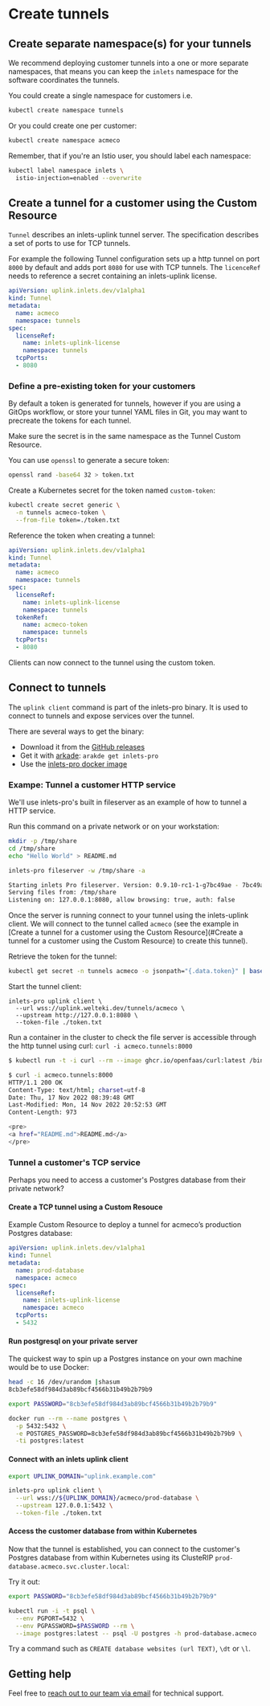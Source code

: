 # Create tunnels

## Create separate namespace(s) for your tunnels

We recommend deploying customer tunnels into a one or more separate namespaces, that means you can keep the `inlets` namespace for the software coordinates the tunnels.

You could create a single namespace for customers i.e.

```bash
kubectl create namespace tunnels
```

Or you could create one per customer:

```bash
kubectl create namespace acmeco
```

Remember, that if you're an Istio user, you should label each namespace:

```bash
kubectl label namespace inlets \
  istio-injection=enabled --overwrite
```

## Create a tunnel for a customer using the Custom Resource

`Tunnel` describes an inlets-uplink tunnel server. The specification describes a set of ports to use for TCP tunnels.

For example the following Tunnel configuration sets up a http tunnel on port `8000` by default and adds port `8080` for use with TCP tunnels. The `licenceRef` needs to reference a secret containing an inlets-uplink license.

```yaml
apiVersion: uplink.inlets.dev/v1alpha1
kind: Tunnel
metadata:
  name: acmeco
  namespace: tunnels
spec:
  licenseRef:
    name: inlets-uplink-license
    namespace: tunnels
  tcpPorts:
  - 8080 
```

### Define a pre-existing token for your customers

By default a token is generated for tunnels, however if you are using a GitOps workflow, or store your tunnel YAML files in Git, you may want to precreate the tokens for each tunnel.

Make sure the secret is in the same namespace as the Tunnel Custom Resource.

You can use `openssl` to generate a secure token:

```bash
openssl rand -base64 32 > token.txt
```

Create a Kubernetes secret for the token named `custom-token`:

```bash
kubectl create secret generic \
  -n tunnels acmeco-token \
  --from-file token=./token.txt
```

Reference the token when creating a tunnel:

```yaml
apiVersion: uplink.inlets.dev/v1alpha1
kind: Tunnel
metadata:
  name: acmeco
  namespace: tunnels
spec:
  licenseRef:
    name: inlets-uplink-license
    namespace: tunnels
  tokenRef:
    name: acmeco-token
    namespace: tunnels
  tcpPorts:
  - 8080
```

Clients can now connect to the tunnel using the custom token.

## Connect to tunnels

The `uplink client` command is part of the inlets-pro binary. It is used to connect to tunnels and expose services over the tunnel.

There are several ways to get the binary:

- Download it from the [GitHub releases](https://github.com/inlets/inlets-pro/releases)
- Get it with [arkade](https://github.com/alexellis/arkade): `arakde get inlets-pro`
- Use the [inlets-pro docker image](https://github.com/orgs/inlets/packages/container/package/inlets-pro)

### Exampe: Tunnel a customer HTTP service

We'll use inlets-pro's built in fileserver as an example of how to tunnel a HTTP service.

Run this command on a private network or on your workstation:

```bash
mkdir -p /tmp/share
cd /tmp/share
echo "Hello World" > README.md

inlets-pro fileserver -w /tmp/share -a

Starting inlets Pro fileserver. Version: 0.9.10-rc1-1-g7bc49ae - 7bc49ae494bd9ec789fc5e9eaf500f2b1fe60786
Serving files from: /tmp/share
Listening on: 127.0.0.1:8080, allow browsing: true, auth: false
```

Once the server is running connect to your tunnel using the inlets-uplink client. We will connect to the tunnel called `acmeco` (see the example in [Create a tunnel for a customer using the Custom Resource](#Create a tunnel for a customer using the Custom Resource) to create this tunnel).

Retrieve the token for the tunnel:

```bash
kubectl get secret -n tunnels acmeco -o jsonpath="{.data.token}" | base64 --decode > token.txt 
```

Start the tunnel client:
```
inlets-pro uplink client \
  --url wss://uplink.welteki.dev/tunnels/acmeco \
  --upstream http://127.0.0.1:8080 \
  --token-file ./token.txt
```

Run a container in the cluster to check the file server is accessible through the http tunnel using curl: `curl -i acmeco.tunnels:8000`

```bash
$ kubectl run -t -i curl --rm --image ghcr.io/openfaas/curl:latest /bin/sh   

$ curl -i acmeco.tunnels:8000
HTTP/1.1 200 OK
Content-Type: text/html; charset=utf-8
Date: Thu, 17 Nov 2022 08:39:48 GMT
Last-Modified: Mon, 14 Nov 2022 20:52:53 GMT
Content-Length: 973

<pre>
<a href="README.md">README.md</a>
</pre>
```

### Tunnel a customer's TCP service

Perhaps you need to access a customer's Postgres database from their private network?

#### Create a TCP tunnel using a Custom Resouce

Example Custom Resource to deploy a tunnel for acmeco’s production Postgres database:

```yaml
apiVersion: uplink.inlets.dev/v1alpha1
kind: Tunnel
metadata:
  name: prod-database
  namespace: acmeco
spec:
  licenseRef:
    name: inlets-uplink-license
    namespace: acmeco
  tcpPorts:
  - 5432
```

#### Run postgresql on your private server

The quickest way to spin up a Postgres instance on your own machine would be to use Docker:

```bash
head -c 16 /dev/urandom |shasum 
8cb3efe58df984d3ab89bcf4566b31b49b2b79b9

export PASSWORD="8cb3efe58df984d3ab89bcf4566b31b49b2b79b9"

docker run --rm --name postgres \
  -p 5432:5432 \
  -e POSTGRES_PASSWORD=8cb3efe58df984d3ab89bcf4566b31b49b2b79b9 \
  -ti postgres:latest
```

#### Connect with an inlets uplink client

```bash
export UPLINK_DOMAIN="uplink.example.com"

inlets-pro uplink client \
  --url wss://${UPLINK_DOMAIN}/acmeco/prod-database \
  --upstream 127.0.0.1:5432 \
  --token-file ./token.txt
```

#### Access the customer database from within Kubernetes

Now that the tunnel is established, you can connect to the customer's Postgres database from within Kubernetes using its ClusteRIP `prod-database.acmeco.svc.cluster.local`:

Try it out:

```bash
export PASSWORD="8cb3efe58df984d3ab89bcf4566b31b49b2b79b9"

kubectl run -i -t psql \
  --env PGPORT=5432 \
  --env PGPASSWORD=$PASSWORD --rm \
  --image postgres:latest -- psql -U postgres -h prod-database.acmeco
```

Try a command such as `CREATE database websites (url TEXT)`, `\dt` or `\l`.

## Getting help

Feel free to [reach out to our team via email](mailto:support@openfaas.com) for technical support.
